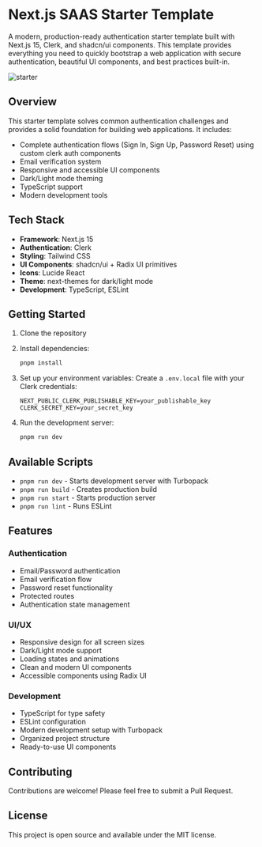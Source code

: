 # Next.js SAAS Starter Template 

A modern, production-ready authentication starter template built with Next.js 15, Clerk, and shadcn/ui components. This template provides everything you need to quickly bootstrap a web application with secure authentication, beautiful UI components, and best practices built-in.

![starter](https://github.com/user-attachments/assets/ea030114-653d-4a8b-88e3-d52bb772e553)


## Overview

This starter template solves common authentication challenges and provides a solid foundation for building web applications. It includes:

- Complete authentication flows (Sign In, Sign Up, Password Reset) using custom clerk auth components
- Email verification system
- Responsive and accessible UI components
- Dark/Light mode theming
- TypeScript support
- Modern development tools

## Tech Stack

- **Framework**: Next.js 15
- **Authentication**: Clerk
- **Styling**: Tailwind CSS
- **UI Components**: shadcn/ui + Radix UI primitives
- **Icons**: Lucide React
- **Theme**: next-themes for dark/light mode
- **Development**: TypeScript, ESLint

## Getting Started

1. Clone the repository
2. Install dependencies:
   ```bash
   pnpm install
   ```
3. Set up your environment variables:
   Create a `.env.local` file with your Clerk credentials:
   ```
   NEXT_PUBLIC_CLERK_PUBLISHABLE_KEY=your_publishable_key
   CLERK_SECRET_KEY=your_secret_key
   ```

4. Run the development server:
   ```bash
   pnpm run dev
   ```

## Available Scripts

- `pnpm run dev` - Starts development server with Turbopack
- `pnpm run build` - Creates production build
- `pnpm run start` - Starts production server
- `pnpm run lint` - Runs ESLint

## Features

### Authentication
- Email/Password authentication
- Email verification flow
- Password reset functionality
- Protected routes
- Authentication state management

### UI/UX
- Responsive design for all screen sizes
- Dark/Light mode support
- Loading states and animations
- Clean and modern UI components
- Accessible components using Radix UI

### Development
- TypeScript for type safety
- ESLint configuration
- Modern development setup with Turbopack
- Organized project structure
- Ready-to-use UI components

## Contributing

Contributions are welcome! Please feel free to submit a Pull Request.

## License

This project is open source and available under the MIT license.

